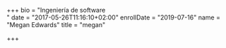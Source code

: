 +++
bio = "Ingeniería de software<br/>"
date = "2017-05-26T11:16:10+02:00"
enrollDate = "2019-07-16"
name = "Megan Edwards"
title = "megan"

+++

